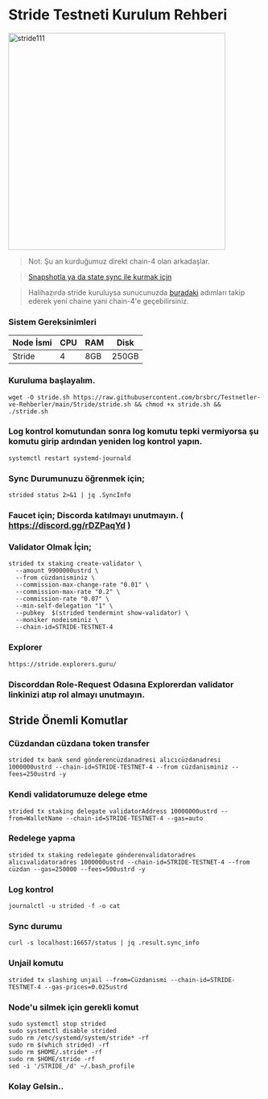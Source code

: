 # Stride Testneti Kurulum Rehberi

<img width="431" alt="stride111" src="https://user-images.githubusercontent.com/107190154/184557695-bc92418f-1eb8-4514-ae06-d89802efda9a.png">

> Not: Şu an kurduğumuz direkt chain-4 olan arkadaşlar.

> [Snapshotla ya da state sync ile kurmak için](https://github.com/brsbrc/Testnetler-ve-Rehberler/blob/main/Stride/snapshot.md)

> Halihazırda stride kuruluysa sunucunuzda [buradaki](https://github.com/brsbrc/Testnetler-ve-Rehberler/blob/main/Stride/stride-chain-4-yukseltme.md) adımları takip ederek yeni chaine yani chain-4'e geçebilirsiniz.


### Sistem Gereksinimleri 

| Node İsmi |CPU | RAM  | Disk  | 
|-----------|----|------|----------|
| Stride   |   4| 8GB  | 250GB    |

### Kuruluma başlayalım.

```
wget -O stride.sh https://raw.githubusercontent.com/brsbrc/Testnetler-ve-Rehberler/main/Stride/stride.sh && chmod +x stride.sh && ./stride.sh
```

### Log kontrol komutundan sonra log komutu tepki vermiyorsa şu komutu girip ardından yeniden log kontrol yapın.

```
systemctl restart systemd-journald
```

### Sync Durumunuzu öğrenmek için;

```
strided status 2>&1 | jq .SyncInfo
```

### Faucet için; Discorda katılmayı unutmayın. ( https://discord.gg/rDZPaqYd )

### Validator Olmak İçin;

```
strided tx staking create-validator \
  --amount 9900000ustrd \
  --from cüzdanisminiz \
  --commission-max-change-rate "0.01" \
  --commission-max-rate "0.2" \
  --commission-rate "0.07" \
  --min-self-delegation "1" \
  --pubkey  $(strided tendermint show-validator) \
  --moniker nodeisminiz \
  --chain-id=STRIDE-TESTNET-4 
```

### Explorer

```
https://stride.explorers.guru/
```

### Discorddan Role-Request Odasına Explorerdan validator linkinizi atıp rol almayı unutmayın.

## Stride Önemli Komutlar

### Cüzdandan cüzdana token transfer

```
strided tx bank send gönderencüzdanadresi alıcıcüzdanadresi 1000000ustrd --chain-id=STRIDE-TESTNET-4 --from cüzdanisminiz --fees=250ustrd -y
```

### Kendi validatorumuze delege etme

```
strided tx staking delegate validatorAddress 10000000ustrd --from=WalletName --chain-id=STRIDE-TESTNET-4 --gas=auto
```

### Redelege yapma

```
strided tx staking redelegate gönderenvalidatoradres alıcıvalidatoradres 1000000ustrd --chain-id=STRIDE-TESTNET-4 --from cüzdan --gas=250000 --fees=500ustrd -y
```

### Log kontrol

```
journalctl -u strided -f -o cat
```

### Sync durumu

```
curl -s localhost:16657/status | jq .result.sync_info
```

### Unjail komutu

```
strided tx slashing unjail --from=Cüzdanismi --chain-id=STRIDE-TESTNET-4 --gas-prices=0.025ustrd
```

### Node'u silmek için gerekli komut

```
sudo systemctl stop strided
sudo systemctl disable strided
sudo rm /etc/systemd/system/stride* -rf
sudo rm $(which strided) -rf
sudo rm $HOME/.stride* -rf
sudo rm $HOME/stride -rf
sed -i '/STRIDE_/d' ~/.bash_profile
```

### Kolay Gelsin..

